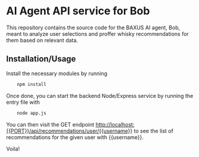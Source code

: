 # AI Agent API service for Bob

This repository contains the source code for the BAXUS AI agent, Bob, meant to analyze user selections and proffer whisky recommendations for them based on relevant data.

## Installation/Usage

Install the necessary modules by running

```bash
    npm install
```
Once done, you can start the backend Node/Express service by running the entry file with

```bash
    node app.js
```

You can then visit the GET endpoint [http://localhost:{{PORT}}/api/recommendations/user/{{username}}](http://localhost:3000/api/recommendations/user/carriebaxus) to see the list of recommendations for the given user with {{username}}.


Voila!